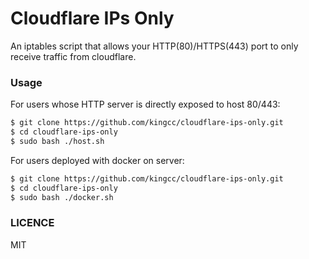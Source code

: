 Cloudflare IPs Only
===================

An iptables script that allows your HTTP(80)/HTTPS(443) port to only receive traffic from cloudflare.

### Usage

For users whose HTTP server is directly exposed to host 80/443:

```sh
$ git clone https://github.com/kingcc/cloudflare-ips-only.git
$ cd cloudflare-ips-only
$ sudo bash ./host.sh
```

For users deployed with docker on server:

```sh
$ git clone https://github.com/kingcc/cloudflare-ips-only.git
$ cd cloudflare-ips-only
$ sudo bash ./docker.sh
```

### LICENCE

MIT
